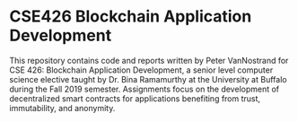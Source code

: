 # CSE426 Blockchain Application Development

This repository contains code and reports written by Peter VanNostrand for CSE 426: Blockchain Application Development, a senior level computer science elective taught by Dr. Bina Ramamurthy at the University at Buffalo during the Fall 2019 semester. Assignments focus on the development of decentralized smart contracts for applications benefiting from trust, immutability, and anonymity.
